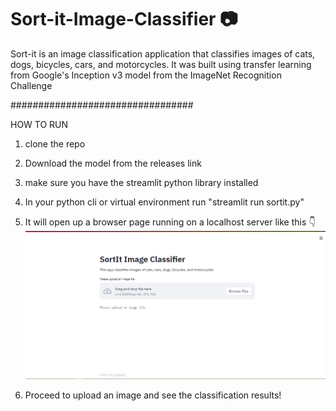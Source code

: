 # Sort-it-Image-Classifier  :camera:
Sort-it is an image classification application that classifies images of cats, dogs, bicycles, cars, and motorcycles. 
It was built using transfer learning from Google's Inception v3 model from the ImageNet Recognition Challenge

#################################


HOW TO RUN
1. clone the repo


2. Download the model from the releases link


3. make sure you have the streamlit python library installed


4. In your python cli or virtual environment run "streamlit run sortit.py"


5. It will open up a browser page running on a localhost server like this :point_down:
   ![homepage screenshot](2.png)

6. Proceed to upload an image and see the classification results!


